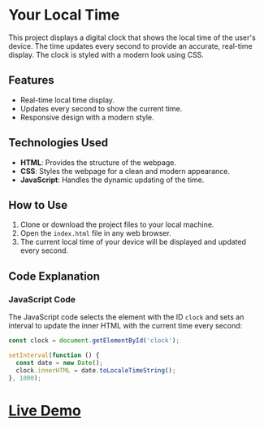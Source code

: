 # Your Local Time

This project displays a digital clock that shows the local time of the user's device. The time updates every second to provide an accurate, real-time display. The clock is styled with a modern look using CSS.

## Features

- Real-time local time display.
- Updates every second to show the current time.
- Responsive design with a modern style.

## Technologies Used

- **HTML**: Provides the structure of the webpage.
- **CSS**: Styles the webpage for a clean and modern appearance.
- **JavaScript**: Handles the dynamic updating of the time.

## How to Use

1. Clone or download the project files to your local machine.
2. Open the `index.html` file in any web browser.
3. The current local time of your device will be displayed and updated every second.

## Code Explanation

### JavaScript Code

The JavaScript code selects the element with the ID `clock` and sets an interval to update the inner HTML with the current time every second:

```javascript
const clock = document.getElementById('clock');

setInterval(function () {
  const date = new Date();
  clock.innerHTML = date.toLocaleTimeString();
}, 1000);
```
# [Live Demo](https://abhayrajsingh23.github.io/Local-Time-Clock-/)
